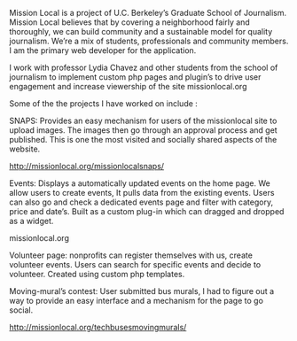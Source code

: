 Mission Local is a project of U.C. Berkeley’s Graduate School of Journalism. Mission Local believes that by covering a neighborhood fairly and thoroughly, we can build community and a sustainable model for quality journalism. We’re a mix of students, professionals and community members. I am the primary web developer for the application.

I work with professor Lydia Chavez and other students from the school of journalism to implement custom php pages and plugin’s to drive user engagement and increase viewership of the site missionlocal.org

Some of the the projects I have worked on include :

SNAPS: Provides an easy mechanism for users of the missionlocal site to upload images. The images then go through an approval process and get published. This is one the most visited and socially shared aspects of the website.

http://missionlocal.org/missionlocalsnaps/


Events: Displays a automatically updated events on the home page. We allow users to create events, It pulls data from the existing events. Users can also go and check a dedicated events page and filter with category, price and date’s. Built as a custom plug-in which can dragged and dropped as a widget.

missionlocal.org


Volunteer page: nonprofits can register themselves with us, create volunteer events. Users can search for specific events and decide to volunteer. Created using custom php templates.


Moving-mural’s contest: User submitted bus murals, I had to figure out a way to provide an easy interface and a mechanism for the page to go social.

http://missionlocal.org/techbusesmovingmurals/

